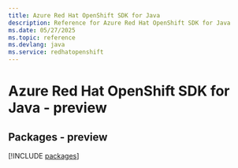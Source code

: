 ```yaml
---
title: Azure Red Hat OpenShift SDK for Java
description: Reference for Azure Red Hat OpenShift SDK for Java
ms.date: 05/27/2025
ms.topic: reference
ms.devlang: java
ms.service: redhatopenshift
---
```

# Azure Red Hat OpenShift SDK for Java - preview
## Packages - preview
[!INCLUDE [packages](red-hat-openshift-index.md)]